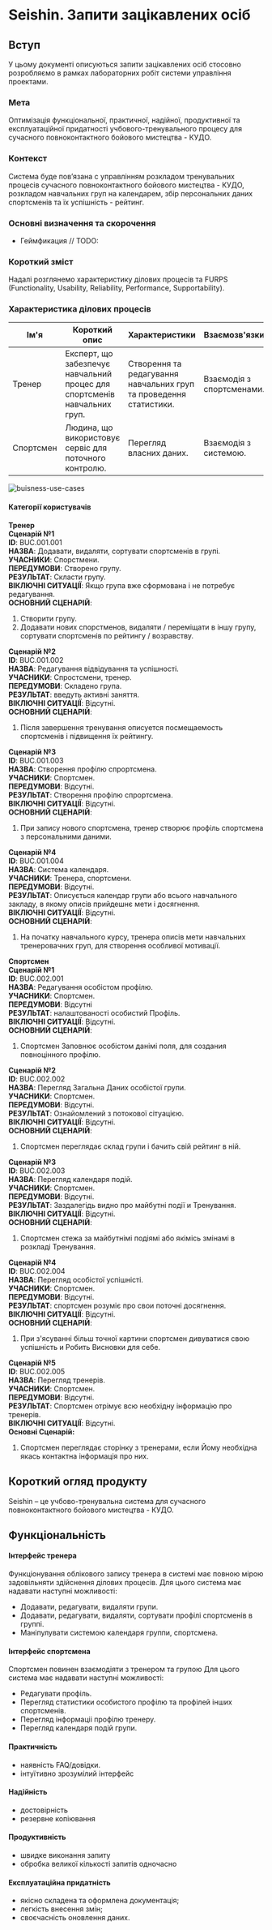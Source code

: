 # Seishin. Запити зацікавлених осіб

## Вступ
У цьому документі описуються запити зацікавлених осіб стосовно розробляємо в рамках лабораторних робіт системи управління проектами.

### Мета
Оптимізація функціональної, практичної, надійної, продуктивної та експлуатаційної придатності учбового-тренувального процесу для сучасного повноконтактного бойового мистецтва - КУДО.

### Контекст

Система буде пов’язана с управлінням розкладом тренувальних процесів сучасного повноконтактного бойового мистецтва - КУДО, розкладом навчальних груп на календарем, збір персональних даних спортсменів та їх успішність - рейтинг.

### Основні визначення та скорочення
- Геймфикация // TODO:

### Короткий зміст
Надалі розглянемо характеристику ділових процесів та FURPS (Functionality, Usability, Reliability, Performance, Supportability).

### Характеристика ділових процесів

| Ім'я | Короткий опис | Характеристики | Взаємозв'язки |
|---|---|---|---|
| Тренер | Експерт, що забезпечує навчальний процес  для спортсменів навчальних груп. | Створення та редагування навчальних груп та проведення статистики. | Взаємодія  з спортсменами. |
| Спортсмен | Людина, що використовує сервіс для поточного контролю. | Перегляд власних даних. | Взаємодія з системою. |
![buisness-use-cases](https://github.com/dmlitvin/database_basics_template/tree/master/docs/use%20cases/index.puml)

#### Категорії користувачів
**Тренер**<br>
**Сценарій №1**<br>
**ID**: BUC.001.001<br>
**НАЗВА**: Додавати, видаляти, сортувати спортсменів в групі.<br>
**УЧАСНИКИ**: Спорстмени.<br>
**ПЕРЕДУМОВИ**: Створено групу.<br>
**РЕЗУЛЬТАТ**: Скласти групу.<br>
**ВІКЛЮЧНІ СИТУАЦІЇ**: Якщо група вже сформована і не потребує редагування.<br>
**ОСНОВНИЙ СЦЕНАРІЙ**:<br>
1. Створити групу.<br>
2. Додавати нових спорстменов, видаляти / переміщати в іншу групу, сортувати спортсменів по рейтингу / возравству.<br>

**Сценарій №2**<br>
**ID**: BUC.001.002<br>
**НАЗВА**: Редагування відвідування та успішності.<br>
**УЧАСНИКИ**: Спростсмени, тренер.<br>
**ПЕРЕДУМОВИ**: Складено група.<br>
**РЕЗУЛЬТАТ**: введуть активні заняття.<br>
**ВІКЛЮЧНІ СИТУАЦІЇ**: Відсутні.<br>
**ОСНОВНИЙ СЦЕНАРІЙ**:<br>
1. Після завершення тренування описуется посмещаемость спортсменів і підвищення їх рейтингу.<br>

**Сценарій №3**<br>
**ID**: BUC.001.003<br>
**НАЗВА**: Створення профілю спрортсмена.<br>
**УЧАСНИКИ**: Спортсмен.<br>
**ПЕРЕДУМОВИ**: Відсутні.<br>
**РЕЗУЛЬТАТ**: Створення профілю спрортсмена.<br>
**ВІКЛЮЧНІ СИТУАЦІЇ**: Відсутні.<br>
**ОСНОВНИЙ СЦЕНАРІЙ**:<br>
1. При запису нового спортсмена, тренер створює профіль спортсмена з персональними даними.<br>

**Сценарій №4**<br>
**ID**: BUC.001.004<br>
**НАЗВА**: Система календаря.<br>
**УЧАСНИКИ**: Тренера, спортсмени.<br>
**ПЕРЕДУМОВИ**: Відсутні.<br>
**РЕЗУЛЬТАТ**: Описується календар групи або всього навчального закладу, в якому описів прийдешнє мети і досягнення.<br>
**ВІКЛЮЧНІ СИТУАЦІЇ**: Відсутні.<br>
**ОСНОВНИЙ СЦЕНАРІЙ**:<br>
1. На початку навчального курсу, тренера описів мети навчальних тренеровачних груп, для створення особливої ​​мотивації.<br>

**Спортсмен**<br>
**Сценарій №1**<br>
**ID**: BUC.002.001<br>
**НАЗВА**: Редагування особістом профілю.<br>
**УЧАСНИКИ**: Спортсмен.<br>
**ПЕРЕДУМОВИ**: Відсутні<br>
**РЕЗУЛЬТАТ**: налаштованості особистий Профіль.<br>
**ВІКЛЮЧНІ СИТУАЦІЇ**: Відсутні.<br>
**ОСНОВНИЙ СЦЕНАРІЙ**:<br>
1. Спортсмен Заповнює особістом данімі поля, для создания повноцінного профілю.<br>

**Сценарій №2**<br>
**ID**: BUC.002.002<br>
**НАЗВА**: Перегляд Загальна Даних особістої групи.<br>
**УЧАСНИКИ**: Спортсмен.<br>
**ПЕРЕДУМОВИ**: Відсутні.<br>
**РЕЗУЛЬТАТ**: Ознайомлений з потокової сітуацією.<br>
**ВІКЛЮЧНІ СИТУАЦІЇ**: Відсутні.<br>
**ОСНОВНИЙ СЦЕНАРІЙ**:<br>
1. Спортсмен переглядає склад групи і бачить свій рейтинг в ній.<br>

**Сценарій №3**<br>
**ID**: BUC.002.003<br>
**НАЗВА**: Перегляд календаря подій.<br>
**УЧАСНИКИ**: Спортсмен.<br>
**ПЕРЕДУМОВИ**: Відсутні.<br>
**РЕЗУЛЬТАТ**: Заздалегідь видно про майбутні події и Тренування.<br>
**ВІКЛЮЧНІ СИТУАЦІЇ**: Відсутні.<br>
**ОСНОВНИЙ СЦЕНАРІЙ**:<br>
1. Спортсмен стежа за майбутнімі подіямі або якімісь змінамі в розкладі Тренування.<br>

**Сценарій №4**<br>
**ID**: BUC.002.004<br>
**НАЗВА**: Перегляд особістої успішністі.<br>
**УЧАСНИКИ**: Спортсмен.<br>
**ПЕРЕДУМОВИ**: Відсутні.<br>
**РЕЗУЛЬТАТ**: спортсмен розуміє про свои поточні досягнення.<br>
**ВІКЛЮЧНІ СИТУАЦІЇ**: Відсутні.<br>
**ОСНОВНИЙ СЦЕНАРІЙ**:<br>
1. При з'ясуванні більш точної картини спортсмен дивуватися свою успішність и Робить Висновки для себе.<br>

**Сценарій №5**<br>
**ID**: BUC.002.005<br>
**НАЗВА**: Перегляд тренерів.<br>
**УЧАСНИКИ**: Спортсмен.<br>
**ПЕРЕДУМОВИ**: Відсутні.<br>
**РЕЗУЛЬТАТ**: Спортсмен отрімує всю необхідну інформацію про тренерів.<br>
**ВІКЛЮЧНІ СИТУАЦІЇ**: Відсутні.<br>
**Основні Сценарій:**<br>
1. Спортсмен переглядає сторінку з тренерами, если Йому необхідна якась контактна інформація про них.<br>

## Короткий огляд продукту

Seishin – це учбово-тренувальна система для сучасного повноконтактного бойового мистецтва - КУДО.

## Функціональність

#### Інтерфейс тренера
Функціонування облікового запису тренера в системі має повною мірою задовільняти здійснення ділових процесів.
Для цього система має надавати наступні можливості:
 - Додавати, редагувати, видаляти групи.
 - Додавати, редагувати, видаляти, сортувати профілі спортсменів в группі.
 - Маніпулувати системою календаря группи, спортсмена.

#### Інтерфейс спортсмена
Спортсмен повинен взаємодіяти з тренером та групою
Для цього система має надавати наступні можливості:
- Редагувати профіль.
- Перегляд статистики особистого профілю та профілей інших спортсменів.
- Перегляд інформаціі профілю тренеру.
- Перегляд календаря подій групи.

#### Практичність
- наявність FAQ/довідки.
- інтуїтивно зрозумілий інтерфейс

#### Надійність
- достовірність
- резервне копіювання

#### Продуктивність
- швидке виконання запиту
- обробка великої кількості запитів одночасно
#### Експлуатаційна придатність
- якісно складена та оформлена документація;
- легкість внесення змін;
- своєчасність оновлення даних.
